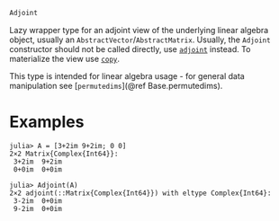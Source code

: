 ```julia
Adjoint
```

Lazy wrapper type for an adjoint view of the underlying linear algebra object, usually an `AbstractVector`/`AbstractMatrix`. Usually, the `Adjoint` constructor should not be called directly, use [`adjoint`](@ref) instead. To materialize the view use [`copy`](@ref).

This type is intended for linear algebra usage - for general data manipulation see [`permutedims`](@ref Base.permutedims).

# Examples

```jldoctest
julia> A = [3+2im 9+2im; 0 0]
2×2 Matrix{Complex{Int64}}:
 3+2im  9+2im
 0+0im  0+0im

julia> Adjoint(A)
2×2 adjoint(::Matrix{Complex{Int64}}) with eltype Complex{Int64}:
 3-2im  0+0im
 9-2im  0+0im
```
